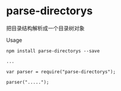 # parse-directorys

把目录结构解析成一个目录树对象

Usage
    
    npm install parse-directorys --save
    
    ...
    
    var parser = require("parse-directorys");
    
    parser(".....");


